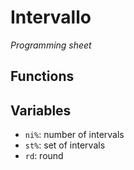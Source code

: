 # Intervallo

*Programming sheet*

## Functions

## Variables

- `ni%`: number of intervals 
- `st%`: set of intervals
- `rd`: round